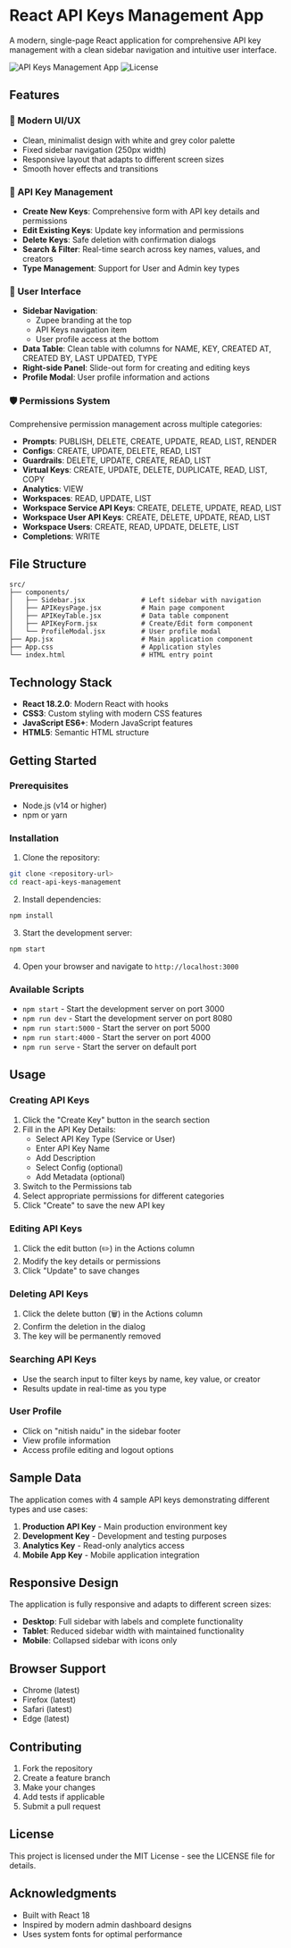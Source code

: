 # React API Keys Management App

A modern, single-page React application for comprehensive API key management with a clean sidebar navigation and intuitive user interface.

![API Keys Management App](https://img.shields.io/badge/React-18.2.0-blue.svg)
![License](https://img.shields.io/badge/License-MIT-green.svg)

## Features

### 🎨 Modern UI/UX
- Clean, minimalist design with white and grey color palette
- Fixed sidebar navigation (250px width)
- Responsive layout that adapts to different screen sizes
- Smooth hover effects and transitions

### 🔑 API Key Management
- **Create New Keys**: Comprehensive form with API key details and permissions
- **Edit Existing Keys**: Update key information and permissions
- **Delete Keys**: Safe deletion with confirmation dialogs
- **Search & Filter**: Real-time search across key names, values, and creators
- **Type Management**: Support for User and Admin key types

### 👤 User Interface
- **Sidebar Navigation**: 
  - Zupee branding at the top
  - API Keys navigation item
  - User profile access at the bottom
- **Data Table**: Clean table with columns for NAME, KEY, CREATED AT, CREATED BY, LAST UPDATED, TYPE
- **Right-side Panel**: Slide-out form for creating and editing keys
- **Profile Modal**: User profile information and actions

### 🛡️ Permissions System
Comprehensive permission management across multiple categories:
- **Prompts**: PUBLISH, DELETE, CREATE, UPDATE, READ, LIST, RENDER
- **Configs**: CREATE, UPDATE, DELETE, READ, LIST
- **Guardrails**: DELETE, UPDATE, CREATE, READ, LIST
- **Virtual Keys**: CREATE, UPDATE, DELETE, DUPLICATE, READ, LIST, COPY
- **Analytics**: VIEW
- **Workspaces**: READ, UPDATE, LIST
- **Workspace Service API Keys**: CREATE, DELETE, UPDATE, READ, LIST
- **Workspace User API Keys**: CREATE, DELETE, UPDATE, READ, LIST
- **Workspace Users**: CREATE, READ, UPDATE, DELETE, LIST
- **Completions**: WRITE

## File Structure

```
src/
├── components/
│   ├── Sidebar.jsx              # Left sidebar with navigation
│   ├── APIKeysPage.jsx          # Main page component
│   ├── APIKeyTable.jsx          # Data table component
│   ├── APIKeyForm.jsx           # Create/Edit form component
│   └── ProfileModal.jsx         # User profile modal
├── App.jsx                      # Main application component
├── App.css                      # Application styles
└── index.html                   # HTML entry point
```

## Technology Stack

- **React 18.2.0**: Modern React with hooks
- **CSS3**: Custom styling with modern CSS features
- **JavaScript ES6+**: Modern JavaScript features
- **HTML5**: Semantic HTML structure

## Getting Started

### Prerequisites
- Node.js (v14 or higher)
- npm or yarn

### Installation

1. Clone the repository:
```bash
git clone <repository-url>
cd react-api-keys-management
```

2. Install dependencies:
```bash
npm install
```

3. Start the development server:
```bash
npm start
```

4. Open your browser and navigate to `http://localhost:3000`

### Available Scripts

- `npm start` - Start the development server on port 3000
- `npm run dev` - Start the development server on port 8080
- `npm run start:5000` - Start the server on port 5000
- `npm run start:4000` - Start the server on port 4000
- `npm run serve` - Start the server on default port

## Usage

### Creating API Keys

1. Click the "Create Key" button in the search section
2. Fill in the API Key Details:
   - Select API Key Type (Service or User)
   - Enter API Key Name
   - Add Description
   - Select Config (optional)
   - Add Metadata (optional)
3. Switch to the Permissions tab
4. Select appropriate permissions for different categories
5. Click "Create" to save the new API key

### Editing API Keys

1. Click the edit button (✏️) in the Actions column
2. Modify the key details or permissions
3. Click "Update" to save changes

### Deleting API Keys

1. Click the delete button (🗑️) in the Actions column
2. Confirm the deletion in the dialog
3. The key will be permanently removed

### Searching API Keys

- Use the search input to filter keys by name, key value, or creator
- Results update in real-time as you type

### User Profile

- Click on "nitish naidu" in the sidebar footer
- View profile information
- Access profile editing and logout options

## Sample Data

The application comes with 4 sample API keys demonstrating different types and use cases:

1. **Production API Key** - Main production environment key
2. **Development Key** - Development and testing purposes
3. **Analytics Key** - Read-only analytics access
4. **Mobile App Key** - Mobile application integration

## Responsive Design

The application is fully responsive and adapts to different screen sizes:

- **Desktop**: Full sidebar with labels and complete functionality
- **Tablet**: Reduced sidebar width with maintained functionality
- **Mobile**: Collapsed sidebar with icons only

## Browser Support

- Chrome (latest)
- Firefox (latest)
- Safari (latest)
- Edge (latest)

## Contributing

1. Fork the repository
2. Create a feature branch
3. Make your changes
4. Add tests if applicable
5. Submit a pull request

## License

This project is licensed under the MIT License - see the LICENSE file for details.

## Acknowledgments

- Built with React 18
- Inspired by modern admin dashboard designs
- Uses system fonts for optimal performance